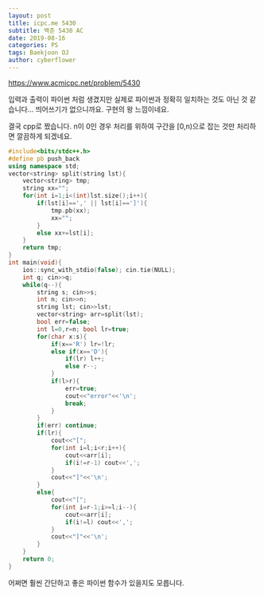 ```yaml
---
layout: post
title: icpc.me 5430
subtitle: 백준 5430 AC
date: 2019-08-16
categories: PS
tags: Baekjoon OJ
author: cyberflower
---
```


<https://www.acmicpc.net/problem/5430>

입력과 출력이 파이썬 처럼 생겼지만 실제로 파이썬과 정확히 일치하는 것도 아닌 것 같습니다... 띄어쓰기가 없으니까요. 구현의 왕 느낌이네요.

결국 cpp로 짰습니다. n이 0인 경우 처리를 위하여 구간을 [0,n)으로 잡는 것만 처리하면 깔끔하게 되겠네요.

```cpp
#include<bits/stdc++.h>
#define pb push_back
using namespace std;
vector<string> split(string lst){
	vector<string> tmp;
	string xx="";
	for(int i=1;i<(int)lst.size();i++){
		if(lst[i]==',' || lst[i]==']'){
			tmp.pb(xx);
			xx="";
		}
		else xx+=lst[i];
	}
	return tmp;
}
int main(void){
	ios::sync_with_stdio(false); cin.tie(NULL);
	int q; cin>>q;
	while(q--){
		string s; cin>>s;
		int n; cin>>n;
		string lst; cin>>lst;
		vector<string> arr=split(lst);
		bool err=false;
		int l=0,r=n; bool lr=true;
		for(char x:s){
			if(x=='R') lr=!lr;
			else if(x=='D'){
				if(lr) l++;
				else r--;
			}
			if(l>r){
				err=true;
				cout<<"error"<<'\n';
				break;
			}
		}
		if(err) continue;
		if(lr){
			cout<<"[";
			for(int i=l;i<r;i++){
				cout<<arr[i];
				if(i!=r-1) cout<<',';
			}
			cout<<"]"<<'\n';
		}
		else{
			cout<<"[";
			for(int i=r-1;i>=l;i--){
				cout<<arr[i];
				if(i!=l) cout<<',';
			}
			cout<<"]"<<'\n';			
		}
	}
	return 0;
}
```

어쩌면 훨씬 간단하고 좋은 파이썬 함수가 있을지도 모릅니다. 
